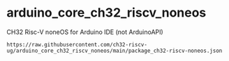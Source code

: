 # arduino_core_ch32_riscv_noneos
CH32 Risc-V noneOS for Arduino IDE (not ArduinoAPI)

```
https://raw.githubusercontent.com/ch32-riscv-ug/arduino_core_ch32_riscv_noneos/main/package_ch32-riscv-noneos.json
```

